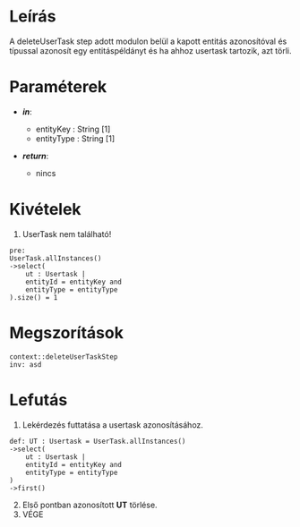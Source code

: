 # Leírás
A deleteUserTask step adott modulon belül a kapott entitás azonosítóval és típussal azonosít egy entitáspéldányt és ha 
ahhoz usertask tartozik, azt törli.

# Paraméterek

- ***in***:
  - entityKey : String [1]
  - entityType : String [1]

- ***return***:
  - nincs

# Kivételek
1. UserTask nem található!
```
pre: 
UserTask.allInstances()
->select(
    ut : Usertask |
    entityId = entityKey and
    entityType = entityType
).size() = 1
```

# Megszorítások
```
context::deleteUserTaskStep
inv: asd
```

# Lefutás
1. Lekérdezés futtatása a usertask azonosításához.
```
def: UT : Usertask = UserTask.allInstances()
->select(
    ut : Usertask |
    entityId = entityKey and
    entityType = entityType
)
->first()
```
2. Első pontban azonosított **UT** törlése.
3. VÉGE
